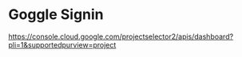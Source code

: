# Goggle Signin
https://console.cloud.google.com/projectselector2/apis/dashboard?pli=1&supportedpurview=project

